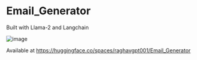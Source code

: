 # Email_Generator

Built with Llama-2 and Langchain

![image](https://github.com/raghavgpt001/Email_Generator/assets/67496636/da01082f-66b9-4b57-af66-6d81393f9abc)

Available at https://huggingface.co/spaces/raghavgpt001/Email_Generator
